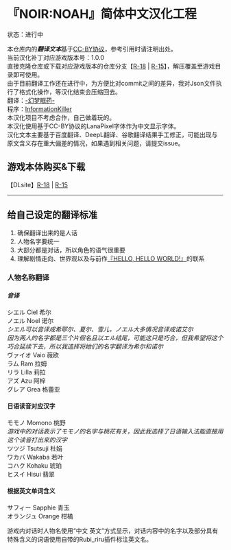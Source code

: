 # 『NOIR:NOAH』简体中文汉化工程

状态：进行中

本仓库内的<b><i>翻译文本</i></b>基于[CC-BY协议](LICENSE.MD)，参考引用时请注明出处。  
当前汉化补丁对应游戏版本号：1.0.0  
直接克隆仓库或下载对应游戏版本的仓库分支【[R-18](https://github.com/Krash220/NOIRNOAH-i18n-zh_CN/archive/refs/heads/R-18.zip) | [R-15](https://github.com/Krash220/NOIRNOAH-i18n-zh_CN/archive/refs/heads/R-15.zip)】，解压覆盖至游戏目录即可使用。  
由于目前翻译工作还在进行中，为方便比对commit之间的差异，我对Json文件执行了格式化操作，等汉化结束会压缩回去。  
翻译：[-幻梦眠药-](https://space.bilibili.com/498903)  
程序：[InformationKiller](https://github.com/InformationKiller)  
本汉化项目不考虑合作，自己做着玩的。  
本汉化使用基于CC-BY协议的LanaPixel字体作为中文显示字体。  
汉化文本主要基于百度翻译、DeepL翻译、谷歌翻译结果手工修正，可能出现与原文含义存在重大偏差的情况，如果遇到相关问题，请提交issue。

## 游戏本体购买&下载
【DLsite】[R-18](https://www.dlsite.com/maniax/work/=/product_id/RJ436011.html) | [R-15](https://www.dlsite.com/maniax/work/=/product_id/RJ435996.html)

---

## 给自己设定的翻译标准
1. 确保翻译出来的是人话
2. 人物名字要统一
3. 大部分都是对话，所以角色的语气很重要
4. 理解剧情走向、世界观以及与前作[『HELLO, HELLO WORLD!』](https://20xxsummer.tumblr.com)的联系

### 人物名称翻译
#### <i>音译</i>
シエル Ciel 希尔  
ノエル Noel 诺尔  
<i>シエル可以音译成希耶尔、夏尔、雪儿，ノエル大多情况音译成诺艾尔  
因为两人的名字都是三个片假名且以エル结尾，可能这只是巧合，但我希望将这个巧合延续下去，所以我选择将她们的名字翻译为希尔和诺尔</i>  
ヴァイオ Vaio 薇欧  
ラム Ram 拉姆  
リラ Lilla 莉拉  
アズ Azu 阿梓  
グレア Grea 格蕾亚  

#### 日语读音对应汉字
モモノ Momono 桃野  
<i>游戏中的对话表示了モモノ的名字与桃花有关，因此我选择了日语输入法能直接用这个读音打出来的汉字</i>  
ツツジ Tsutsuji 杜娟  
ワカバ Wakaba 若叶  
コハク Kohaku 琥珀  
ヒスイ Hisui 翡翠  

#### 根据英文单词含义
サフィー Sapphie 青玉  
オランジュ Orange 柑橘

游戏内对话时人物名使用“中文 英文”方式显示，对话内容中的名字以及部分具有特殊含义的词语使用自带的Rubi_riru插件标注英文名。